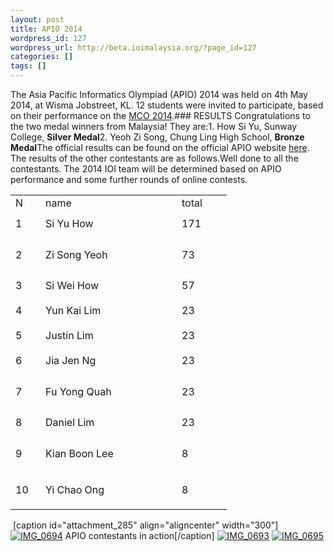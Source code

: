 ```yaml
---
layout: post
title: APIO 2014
wordpress_id: 127
wordpress_url: http://beta.ioimalaysia.org/?page_id=127
categories: []
tags: []
---
```

The Asia Pacific Informatics Olympiad (APIO) 2014 was held on 4th May 2014, at Wisma Jobstreet, KL. 12 students were invited to participate, based on their performance on the [MCO 2014](http://ioimalaysia.org/mco-2014/ "MCO 2014").### RESULTS
Congratulations to the two medal winners from Malaysia! They are:1. How Si Yu, Sunway College, **Silver Medal**2. Yeoh Zi Song, Chung Ling High School, **Bronze Medal**The official results can be found on the official APIO website [here](http://olympiads.kz/apio2014/apio2014_official_results.pdf). The results of the other contestants are as follows.Well done to all the contestants. The 2014 IOI team will be determined based on APIO performance and some further rounds of online contests.<table border="0" width="298" cellspacing="0" cellpadding="0"><colgroup> <col width="32" /> <col width="202" /> <col width="64" /></colgroup><tbody><tr><td width="32" height="21">N</td><td width="202">name</td><td width="64">total</td></tr><tr><td width="32" height="40">1</td><td width="202">Si Yu How</td><td width="64">171</td></tr><tr><td width="32" height="59">2</td><td width="202">Zi Song Yeoh</td><td width="64">73</td></tr><tr><td width="32" height="40">3</td><td width="202">Si Wei How</td><td width="64">57</td></tr><tr><td width="32" height="40">4</td><td width="202">Yun Kai Lim</td><td width="64">23</td></tr><tr><td width="32" height="40">5</td><td width="202">Justin Lim</td><td width="64">23</td></tr><tr><td width="32" height="40">6</td><td width="202">Jia Jen Ng</td><td width="64">23</td></tr><tr><td width="32" height="59">7</td><td width="202">Fu Yong Quah</td><td width="64">23</td></tr><tr><td width="32" height="40">8</td><td width="202">Daniel Lim</td><td width="64">23</td></tr><tr><td width="32" height="59">9</td><td width="202">Kian Boon Lee</td><td width="64">8</td></tr><tr><td width="32" height="59">10</td><td width="202">Yi Chao Ong</td><td width="64">8</td></tr></tbody></table>&nbsp;[caption id="attachment_285" align="aligncenter" width="300"][![IMG_0694](http://ioimalaysia.org/wp-content/uploads/2014/06/IMG_0694-300x300.jpg)](http://ioimalaysia.org/wp-content/uploads/2014/06/IMG_0694.jpg) APIO contestants in action[/caption]
[![IMG_0693](http://ioimalaysia.org/wp-content/uploads/2014/06/IMG_0693-300x300.jpg)](http://ioimalaysia.org/wp-content/uploads/2014/06/IMG_0693.jpg) [![IMG_0695](http://ioimalaysia.org/wp-content/uploads/2014/06/IMG_0695-300x300.jpg)](http://ioimalaysia.org/wp-content/uploads/2014/06/IMG_0695.jpg)

